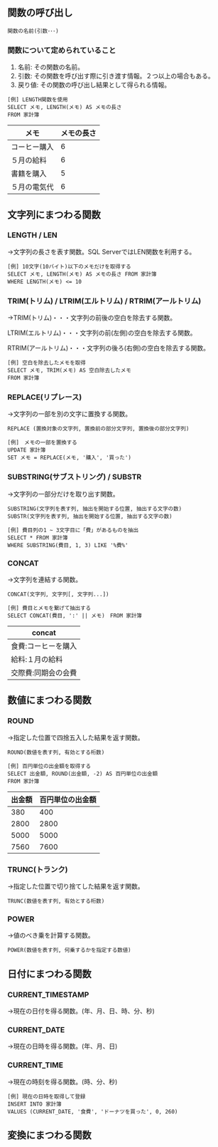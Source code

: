 ## 関数の呼び出し
```
関数の名前(引数･･･)
```

### 関数について定められていること

1. 名前: その関数の名前。
2. 引数: その関数を呼び出す際に引き渡す情報。２つ以上の場合もある。
3. 戻り値: その関数の呼び出し結果として得られる情報。
```
[例] LENGTH関数を使用
SELECT メモ, LENGTH(メモ) AS メモの長さ
FROM 家計簿
```
| メモ | メモの長さ |
| --- | --- |
| コーヒー購入 | 6 |
| ５月の給料 | 6 |
| 書籍を購入 | 5 |
| ５月の電気代 | 6 |

## 文字列にまつわる関数

### LENGTH / LEN

→文字列の長さを表す関数。SQL ServerではLEN関数を利用する。
```
[例] 10文字(10バイト)以下のメモだけを取得する
SELECT メモ, LENGTH(メモ) AS メモの長さ FROM 家計簿
WHERE LENGTH(メモ) <= 10
```

### TRIM(トリム) / LTRIM(エルトリム) / RTRIM(アールトリム)

→TRIM(トリム)・・・文字列の前後の空白を除去する関数。

LTRIM(エルトリム)・・・文字列の前(左側)の空白を除去する関数。

RTRIM(アールトリム)・・・文字列の後ろ(右側)の空白を除去する関数。
```
[例] 空白を除去したメモを取得
SELECT メモ, TRIM(メモ) AS 空白除去したメモ
FROM 家計簿
```

### REPLACE(リプレース)

→文字列の一部を別の文字に置換する関数。

```
REPLACE (置換対象の文字列, 置換前の部分文字列, 置換後の部分文字列)
```
```
[例]　メモの一部を置換する
UPDATE 家計簿
SET メモ = REPLACE(メモ, '購入', '買った')
```

### SUBSTRING(サブストリング) / SUBSTR

→文字列の一部分だけを取り出す関数。

```
SUBSTRING(文字列を表す列, 抽出を開始する位置, 抽出する文字の数)
SUBSTR(文字列を表す列, 抽出を開始する位置, 抽出する文字の数)
```
```
[例] 費目列の1 ~ 3文字目に「費」があるものを抽出
SELECT * FROM 家計簿
WHERE SUBSTRING(費目, 1, 3) LIKE '%費%'
```

### CONCAT

→文字列を連結する関数。
```
CONCAT(文字列, 文字列[, 文字列...])
```
```
[例] 費目とメモを繋げて抽出する
SELECT CONCAT(費目, ':' || メモ)　FROM 家計簿
```
| concat |
| --- |
| 食費:コーヒーを購入 |
| 給料:１月の給料 |
| 交際費:同期会の会費 |


## 数値にまつわる関数

### ROUND

→指定した位置で四捨五入した結果を返す関数。
```
ROUND(数値を表す列, 有効とする桁数)
```
```
[例] 百円単位の出金額を取得する
SELECT 出金額, ROUND(出金額, -2) AS 百円単位の出金額
FROM 家計簿
```
| 出金額 | 百円単位の出金額 |
| --- | --- |
| 380 | 400 |
| 2800 | 2800 |
| 5000 | 5000 |
| 7560 | 7600 |

### TRUNC(トランク)

→指定した位置で切り捨てした結果を返す関数。
```
TRUNC(数値を表す列, 有効とする桁数)
```

### POWER

→値のべき乗を計算する関数。
```
POWER(数値を表す列, 何乗するかを指定する数値)
```

## 日付にまつわる関数

### CURRENT_TIMESTAMP
→現在の日付を得る関数。(年、月、日、時、分、秒)

### CURRENT_DATE
→現在の日時を得る関数。(年、月、日)

### CURRENT_TIME
→現在の時刻を得る関数。(時、分、秒)
```
[例] 現在の日時を取得して登録
INSERT INTO 家計簿
VALUES (CURRENT_DATE, '食費', 'ドーナツを買った', 0, 260)
```

## 変換にまつわる関数
